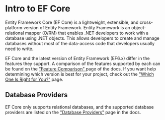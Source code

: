 # Intro to EF Core

Entity Framework Core (EF Core) is a lightweight, extensible, and cross-platform version of Entity Framework. Entity Framework is an object-relational mapper (O/RM) that enables .NET developers to work with a database using .NET objects. This allows developers to create and manage databases without most of the data-access code that developers usually need to write. 

EF Core and the latest version of Entity Framework (EF6.x) differ in the features they support. A comparison of the features supported by each can be found on the ["Feature Comparison" ](https://docs.microsoft.com/en-us/ef/efcore-and-ef6/features) page of the docs. If you want help determining which version is best for your project, check out the ["Which One Is Right for You?"](https://docs.microsoft.com/en-us/ef/efcore-and-ef6/choosing) page.

## Database Providers 
 
EF Core only supports relational databases, and the supported database providers are listed on the ["Database Providers"](https://docs.microsoft.com/en-us/ef/core/providers/) page in the docs.
